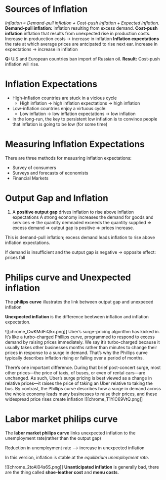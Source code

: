 # Sources of Inflation
*Inflation = Demand-pull inflation + Cost-push inflation + Expected inflation.*
**Demand-pull inflation:** inflation resulting from excess demand.
**Cost-push inflation** inflation that results from unexpected rise in production costs. Increase in producction costs -> increase in inflation
**Inflation expectations** the rate at which average prices are antcipated to rise next ear. increase in expectations -> increase in inflation

**Q:** U.S and European countries ban import of Russian oil.
**Result:** Cost-push inflation will rise. 

# Inflation Expectations
- High-inflation countries are stuck in a vicious cycle
	- High inflation -> high inflation expectations -> high inflation
- Low-inflation countries enjoy a virtuous cycle:
	- Low inflation -> low inflation expectations -> low inflation
- In the long-run, the key to persistent low inflation is to convince people that inflation is going to be low (for some time)

# Measuring Inflation Expectations

There are three methods for meausring inflation expectations:
- Survey of consumers
- Surveys and forecasts of economists
- Financial Markets

# Output Gap and Inflation
1) A **positive output gap** drives inflation to rise above inflation expectations
A strong economy increases the demand for goods and services => the quantity demnaded exceeds the quantity supplied => excess demand => output gap is positive => prices increase.

This is demand-pull inflation; excess demand leads inflation to rise above inflation expectations.

If demand is insufficient and the output gap is negative -> opposite effect: prices fall

# Philips curve and Unexpected inflation

The **philips curve** illustrates the link between output gap and unexpeced inflation

**Unexpected inflation** is the difference beetween inflation and inflation expectation. 

![[chrome_CwKMdFiQ5x.png]]
Uber’s surge-pricing algorithm has kicked in. It’s like a turbo-charged Phillips curve, programmed to respond to excess demand by raising prices immediately. We say it’s turbo-charged because it usually takes other businesses months rather than minutes to change their prices in response to a surge in demand. That’s why the Phillips curve typically describes inflation rising or falling over a period of months.

There’s one important difference. During that brief post-concert surge, most other prices—the price of taxis, of buses, or even of rental cars—are unchanged. As such, Uber’s surge pricing is best viewed as a change in relative prices—it raises the price of taking an Uber relative to taking the bus. By contrast, the Phillips curve describes how a surge in demand across the whole economy leads many businesses to raise their prices, and these widespread price rises create inflation
![[chrome_T1YiC69VtQ.png]]

# Labor market philips curve
The **labor market philips curve** links unexpected inflation to the unemployment rate(rather than the output gap)

Reduction in unemployment rate --> increase in unexpected inflation

In this version, inflation is stable at the *equilibrium unemployment rate*.

![[chrome_2toAl04s6S.png]]
**Unanticipated inflation** is generally bad, there are the thing called **shoe-leather cost** and **menu costs**.


